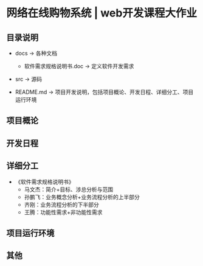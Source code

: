 ﻿# 网络在线购物系统 | web开发课程大作业

## 目录说明

- docs  ->  各种文档
    - 软件需求规格说明书.doc     ->     定义软件开发需求  

- src  ->  源码  

- README.md   ->   项目开发说明，包括项目概论、开发日程、详细分工、项目运行环境  

## 项目概论

## 开发日程

## 详细分工
- 《软件需求规格说明书》
     - 马文杰：简介+目标、涉总分析与范围
     - 孙鹏飞：业务概念分析+业务流程分析的上半部分
     - 齐刚：业务流程分析的下半部分
     - 王腾：功能性需求+非功能性需求

## 项目运行环境

## 其他